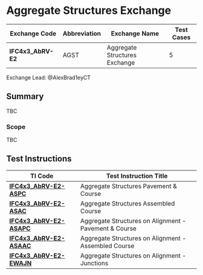 # Aggregate Structures Exchange

| Exchange Code      | Abbreviation | Exchange Name                 | Test Cases |
|--------------------|--------------|-------------------------------|------------|
| **IFC4x3_AbRV-E2** | AGST         | Aggregate Structures Exchange | 5          |

Exchange Lead: @AlexBrad1eyCT

## Summary

TBC

### Scope

TBC

## Test Instructions

| TI Code                             | Test Instruction Title                                |
| ----------------------------------- | ----------------------------------------------------- |
| [**IFC4x3_AbRV-E2-ASPC**](./ASPC)   | Aggregate Structures Pavement & Course                |
| [**IFC4x3_AbRV-E2-ASAC**](./ASAC)   | Aggregate Structures Assembled Course                 |
| [**IFC4x3_AbRV-E2-ASAPC**](./ASAPC) | Aggregate Structures on Alignment - Pavement & Course |
| [**IFC4x3_AbRV-E2-ASAAC**](./ASAAC) | Aggregate Structures on Alignment - Assembled Course  |
| [**IFC4x3_AbRV-E2-EWAJN**](./EWAJN) | Aggregate Structures on Alignment - Junctions         |
